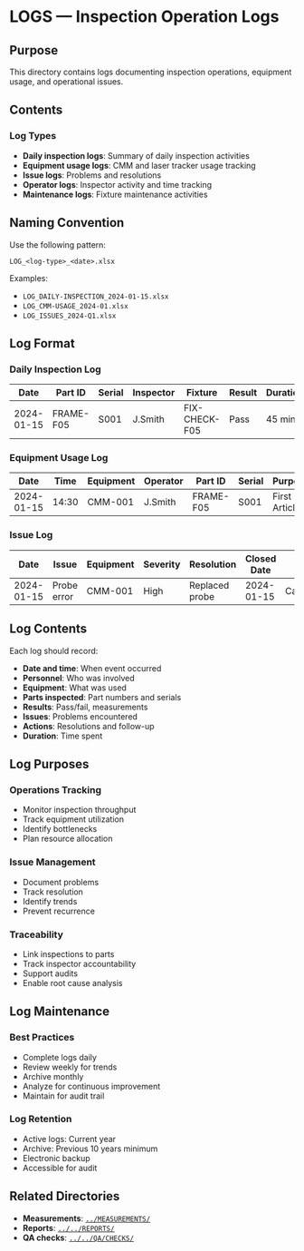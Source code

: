 # LOGS — Inspection Operation Logs

## Purpose

This directory contains logs documenting inspection operations, equipment usage, and operational issues.

## Contents

### Log Types
- **Daily inspection logs**: Summary of daily inspection activities
- **Equipment usage logs**: CMM and laser tracker usage tracking
- **Issue logs**: Problems and resolutions
- **Operator logs**: Inspector activity and time tracking
- **Maintenance logs**: Fixture maintenance activities

## Naming Convention

Use the following pattern:
```
LOG_<log-type>_<date>.xlsx
```

Examples:
- `LOG_DAILY-INSPECTION_2024-01-15.xlsx`
- `LOG_CMM-USAGE_2024-01.xlsx`
- `LOG_ISSUES_2024-Q1.xlsx`

## Log Format

### Daily Inspection Log
| Date | Part ID | Serial | Inspector | Fixture | Result | Duration | Notes |
|------|---------|--------|-----------|---------|--------|----------|-------|
| 2024-01-15 | FRAME-F05 | S001 | J.Smith | FIX-CHECK-F05 | Pass | 45 min | Normal |

### Equipment Usage Log
| Date | Time | Equipment | Operator | Part ID | Serial | Purpose | Duration |
|------|------|-----------|----------|---------|--------|---------|----------|
| 2024-01-15 | 14:30 | CMM-001 | J.Smith | FRAME-F05 | S001 | First Article | 45 min |

### Issue Log
| Date | Issue | Equipment | Severity | Resolution | Closed Date | Notes |
|------|-------|-----------|----------|------------|-------------|-------|
| 2024-01-15 | Probe error | CMM-001 | High | Replaced probe | 2024-01-15 | Calibrated |

## Log Contents

Each log should record:
- **Date and time**: When event occurred
- **Personnel**: Who was involved
- **Equipment**: What was used
- **Parts inspected**: Part numbers and serials
- **Results**: Pass/fail, measurements
- **Issues**: Problems encountered
- **Actions**: Resolutions and follow-up
- **Duration**: Time spent

## Log Purposes

### Operations Tracking
- Monitor inspection throughput
- Track equipment utilization
- Identify bottlenecks
- Plan resource allocation

### Issue Management
- Document problems
- Track resolution
- Identify trends
- Prevent recurrence

### Traceability
- Link inspections to parts
- Track inspector accountability
- Support audits
- Enable root cause analysis

## Log Maintenance

### Best Practices
- Complete logs daily
- Review weekly for trends
- Archive monthly
- Analyze for continuous improvement
- Maintain for audit trail

### Log Retention
- Active logs: Current year
- Archive: Previous 10 years minimum
- Electronic backup
- Accessible for audit

## Related Directories

- **Measurements**: [`../MEASUREMENTS/`](../MEASUREMENTS/)
- **Reports**: [`../../REPORTS/`](../../REPORTS/)
- **QA checks**: [`../../QA/CHECKS/`](../../QA/CHECKS/)
